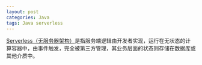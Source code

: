 ```yaml
---
layout: post
categories: Java
tags: Java serverless
---
```


[Serverless（无服务器架构）](https://jimmysong.io/posts/what-is-serverless/)是指服务端逻辑由开发者实现，运行在无状态的计算容器中，由事件触发，完全被第三方管理，其业务层面的状态则存储在数据库或其他介质中。